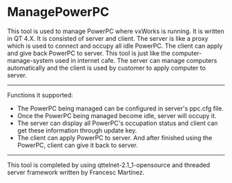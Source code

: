 ManagePowerPC
=============

This tool is used to manage PowerPC where vxWorks is running. It is written in QT 4.X.
It is consisted of server and client. The server is like a proxy which is used to connect and occupy all idle PowerPC. The client can apply and give back PowerPC to server.
This tool is just like the computer-manage-system used in internet cafe. The server can manage computers automatically and the client is used by customer to apply computer to server.

---
Functions it supported:
- The PowerPC being managed can be configured in server's ppc.cfg file.
- Once the PowerPC being managed become idle, server will occupy it.
- The server can display all PowerPC's occupation status and client can get these information through update key.
- The client can apply PowerPC to server. And after finished using the PowerPC, client can give it back to server.

---
This tool is completed by using qttelnet-2.1_1-opensource and threaded server framework written by Francesc Martínez.